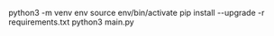 python3 -m venv env
source env/bin/activate
pip install --upgrade -r requirements.txt
python3 main.py
